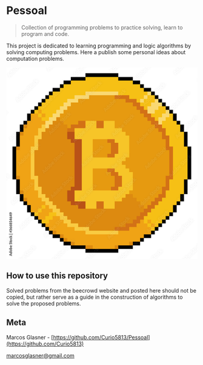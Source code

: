 # Pessoal

> Collection of programming problems to practice solving, learn to program and code.

This project is dedicated to learning programming and logic algorithms by solving computing problems. Here a publish some personal ideas about computation problems. 

![](bitcoin8bits.jpg)

## How to use this repository

Solved problems from the beecrowd website and posted here should not be copied, but rather serve as a guide in the construction of algorithms to solve the proposed problems.

## Meta

Marcos Glasner - [https://github.com/Curio5813/Pessoal](https://github.com/Curio5813)

marcosglasner@gmail.com

